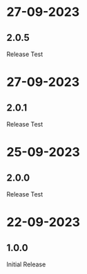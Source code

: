 # 27-09-2023

## 2.0.5

Release Test

# 27-09-2023

## 2.0.1

Release Test

# 25-09-2023

## 2.0.0

Release Test

# 22-09-2023

## 1.0.0

Initial Release